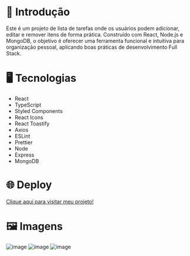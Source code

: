 <h1>📝 Introdução</h1>

<p>Este é um projeto de lista de tarefas onde os usuários podem adicionar, editar e remover itens de forma prática. Construído com React, Node.js e MongoDB, o objetivo é oferecer uma ferramenta funcional e intuitiva para organização pessoal, aplicando boas práticas de desenvolvimento Full Stack.

</p>

<h1>🖥️ Tecnologias</h1>

<ul>
  <li>React</li>
  <li>TypeScript</li>
  <li>Styled Components</li>
  <li>React Icons</li>
  <li>React Toastify</li>
  <li>Axios</li>
  <li>ESLint</li>
  <li>Prettier</li>
  <li>Node</li>
  <li>Express</li>
  <li>MongoDB</li>
</ul>

<h1>🌐 Deploy</h1>
<a href="https://todos-system.vercel.app">Clique aqui para visitar meu projeto!</a>

<h1>🖼️ Imagens</h1>

![image](https://github.com/user-attachments/assets/dfa81b30-b5a7-47c2-818d-bb2fdbac46e1)
![image](https://github.com/user-attachments/assets/e8a04898-43d8-456f-a3f8-615b5b168b81)
![image](https://github.com/user-attachments/assets/26e236aa-a8f0-4479-975a-03d4023da50e)
